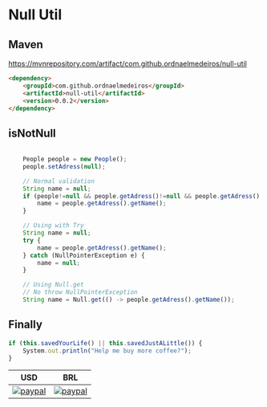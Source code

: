 # Null Util

## Maven
https://mvnrepository.com/artifact/com.github.ordnaelmedeiros/null-util
```html
<dependency>
	<groupId>com.github.ordnaelmedeiros</groupId>
	<artifactId>null-util</artifactId>
	<version>0.0.2</version>
</dependency>
```

## isNotNull
```javascript
    
    People people = new People();
    people.setAdress(null);

    // Normal validation
    String name = null;
    if (people!=null && people.getAdress()!=null && people.getAdress().getName()!=null) {
        name = people.getAdress().getName();
    }

    // Using with Try
    String name = null;
    try {
        name = people.getAdress().getName();
    } catch (NullPointerException e) {
        name = null;
    }

    // Using Null.get
    // No throw NullPointerException
    String name = Null.get(() -> people.getAdress().getName());

```

## Finally

```javascript
if (this.savedYourLife() || this.savedJustALittle()) {
	System.out.println("Help me buy more coffee?");
}
```

|USD|BRL|
|:---:|:---:|
|[![paypal](https://www.paypalobjects.com/en_US/i/btn/btn_donateCC_LG.gif)](https://www.paypal.com/cgi-bin/webscr?cmd=_donations&business=QR5L9PULKKUCN&item_name=Coffe&currency_code=USD&source=url)|[![paypal](https://www.paypalobjects.com/pt_BR/i/btn/btn_donateCC_LG.gif)](https://www.paypal.com/cgi-bin/webscr?cmd=_donations&business=QR5L9PULKKUCN&item_name=Caf%C3%A9&currency_code=BRL&source=url)|